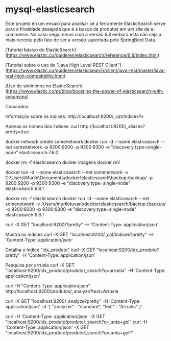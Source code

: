 # mysql-elasticsearch

Este projeto eh um ensaio para analisar se a ferramente ElasticSearch serve para a finalidade desejada que é a busca de produtos em um site de e-commerce.
No caso seguiremos com a versão 6.8 embora esta não seja a mais recente pelo fato de ser a versão suportada pelo SpringBoot Data.

[Tutorial básico do ElasticSearch] (https://www.elastic.co/guide/en/elasticsearch/reference/6.8/index.html)

[Tutorial sobre o uso do "Java High Level REST Client"] (https://www.elastic.co/guide/en/elasticsearch/client/java-rest/master/java-rest-high-compatibility.html)

[Uso de sinônimos no ElasticSearch] (https://www.elastic.co/pt/blog/boosting-the-power-of-elasticsearch-with-synonyms)

Comandos:

Informaçõs sobre os índices: http://localhost:9200/_cat/indices?v

Apenas os nomes dos índices: curl http://localhost:9200/_aliases?pretty=true


docker network create somenetwork
docker run -d --name elasticsearch --net somenetwork -p 9200:9200 -p 9300:9300 -e "discovery.type=single-node" elasticsearch:7.6.0


docker rm -f elasticsearch
docker imagens
docker rmi




docker run -d --name elasticsearch --net somenetwork -v C:\Users\Murilo\Documents\docker\elasticsearch\backup:/backup/ -p 9200:9200 -p 9300:9300 -e "discovery.type=single-node" elasticsearch:6.8.1

docker rm -f elasticsearch
docker run -d --name elasticsearch --net somenetwork -v /Users/murilotuvani/docker/elasticsearch/backup:/backup/ -p 9200:9200 -p 9300:9300 -e "discovery.type=single-node" elasticsearch:6.8.1


curl -X GET "localhost:9200/?pretty" -H 'Content-Type: application/json'

Mostra os índices
curl -X GET "localhost:9200/_cat/indices?pretty" -H 'Content-Type: application/json'

Detalha o índice "idx_produto"
curl -X GET "localhost:9200/idx_produto?pretty" -H 'Content-Type: application/json'

Pesquisa por arruela
curl -X GET "localhost:9200/idx_produto/produto/_search?q=arruela" -H 'Content-Type: application/json'


curl -H "Content-Type: application/json" http://localhost:9200/produtos/_analyze?text=Arruela

curl -X GET "localhost:9200/_analyze?pretty" -H 'Content-Type: application/json' -d '{
  "analyzer" : "standard",
  "text" : "Arruela"
}'

curl  -H 'Content-Type: application/json' -X GET  "localhost:9200/idx_produto/produto/_search?q=junta+gol"
curl  -H 'Content-Type: application/json' -X GET  "localhost:9200/idx_produto/produto/_search?q=junta+golf"
